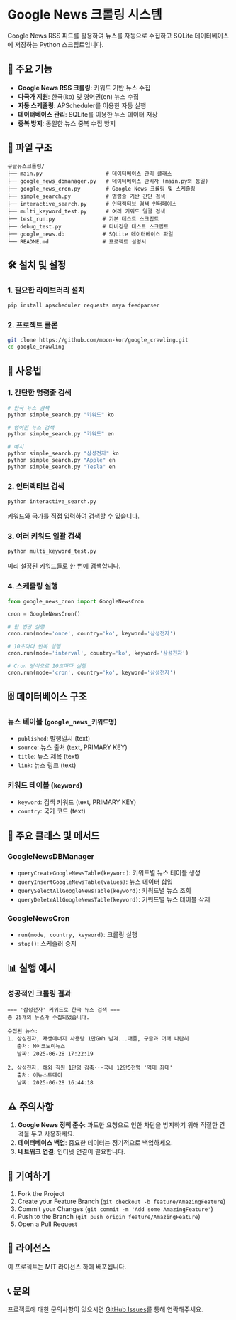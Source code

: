 # Google News 크롤링 시스템

Google News RSS 피드를 활용하여 뉴스를 자동으로 수집하고 SQLite 데이터베이스에 저장하는 Python 스크립트입니다.

## 🚀 주요 기능

- **Google News RSS 크롤링**: 키워드 기반 뉴스 수집
- **다국가 지원**: 한국(ko) 및 영어권(en) 뉴스 수집
- **자동 스케줄링**: APScheduler를 이용한 자동 실행
- **데이터베이스 관리**: SQLite를 이용한 뉴스 데이터 저장
- **중복 방지**: 동일한 뉴스 중복 수집 방지

## 📁 파일 구조

```
구글뉴스크롤링/
├── main.py                    # 데이터베이스 관리 클래스
├── google_news_dbmanager.py   # 데이터베이스 관리자 (main.py와 동일)
├── google_news_cron.py        # Google News 크롤링 및 스케줄링
├── simple_search.py           # 명령줄 기반 간단 검색
├── interactive_search.py      # 인터랙티브 검색 인터페이스
├── multi_keyword_test.py      # 여러 키워드 일괄 검색
├── test_run.py               # 기본 테스트 스크립트
├── debug_test.py             # 디버깅용 테스트 스크립트
├── google_news.db            # SQLite 데이터베이스 파일
└── README.md                 # 프로젝트 설명서
```

## 🛠️ 설치 및 설정

### 1. 필요한 라이브러리 설치

```bash
pip install apscheduler requests maya feedparser
```

### 2. 프로젝트 클론

```bash
git clone https://github.com/moon-kor/google_crawling.git
cd google_crawling
```

## 📖 사용법

### 1. 간단한 명령줄 검색

```bash
# 한국 뉴스 검색
python simple_search.py "키워드" ko

# 영어권 뉴스 검색
python simple_search.py "키워드" en

# 예시
python simple_search.py "삼성전자" ko
python simple_search.py "Apple" en
python simple_search.py "Tesla" en
```

### 2. 인터랙티브 검색

```bash
python interactive_search.py
```

키워드와 국가를 직접 입력하여 검색할 수 있습니다.

### 3. 여러 키워드 일괄 검색

```bash
python multi_keyword_test.py
```

미리 설정된 키워드들로 한 번에 검색합니다.

### 4. 스케줄링 실행

```python
from google_news_cron import GoogleNewsCron

cron = GoogleNewsCron()

# 한 번만 실행
cron.run(mode='once', country='ko', keyword='삼성전자')

# 10초마다 반복 실행
cron.run(mode='interval', country='ko', keyword='삼성전자')

# Cron 방식으로 10초마다 실행
cron.run(mode='cron', country='ko', keyword='삼성전자')
```

## 🗄️ 데이터베이스 구조

### 뉴스 테이블 (`google_news_키워드명`)
- `published`: 발행일시 (text)
- `source`: 뉴스 출처 (text, PRIMARY KEY)
- `title`: 뉴스 제목 (text)
- `link`: 뉴스 링크 (text)

### 키워드 테이블 (`keyword`)
- `keyword`: 검색 키워드 (text, PRIMARY KEY)
- `country`: 국가 코드 (text)

## 🔧 주요 클래스 및 메서드

### GoogleNewsDBManager
- `queryCreateGoogleNewsTable(keyword)`: 키워드별 뉴스 테이블 생성
- `queryInsertGoogleNewsTable(values)`: 뉴스 데이터 삽입
- `querySelectAllGoogleNewsTable(keyword)`: 키워드별 뉴스 조회
- `queryDeleteAllGoogleNewsTable(keyword)`: 키워드별 뉴스 테이블 삭제

### GoogleNewsCron
- `run(mode, country, keyword)`: 크롤링 실행
- `stop()`: 스케줄러 중지

## 📊 실행 예시

### 성공적인 크롤링 결과

```
=== '삼성전자' 키워드로 한국 뉴스 검색 ===
총 25개의 뉴스가 수집되었습니다.

수집된 뉴스:
1. 삼성전자, 재생에너지 사용량 1만GWh 넘겨...애플, 구글과 어깨 나란히
   출처: M이코노미뉴스
   날짜: 2025-06-28 17:22:19

2. 삼성전자, 해외 직원 1만명 감축···국내 12만5천명 '역대 최대'
   출처: 이뉴스투데이
   날짜: 2025-06-28 16:44:18
```

## ⚠️ 주의사항

1. **Google News 정책 준수**: 과도한 요청으로 인한 차단을 방지하기 위해 적절한 간격을 두고 사용하세요.
2. **데이터베이스 백업**: 중요한 데이터는 정기적으로 백업하세요.
3. **네트워크 연결**: 인터넷 연결이 필요합니다.

## 🤝 기여하기

1. Fork the Project
2. Create your Feature Branch (`git checkout -b feature/AmazingFeature`)
3. Commit your Changes (`git commit -m 'Add some AmazingFeature'`)
4. Push to the Branch (`git push origin feature/AmazingFeature`)
5. Open a Pull Request

## 📄 라이선스

이 프로젝트는 MIT 라이선스 하에 배포됩니다.

## 📞 문의

프로젝트에 대한 문의사항이 있으시면 [GitHub Issues](https://github.com/moon-kor/google_crawling/issues)를 통해 연락해주세요. 